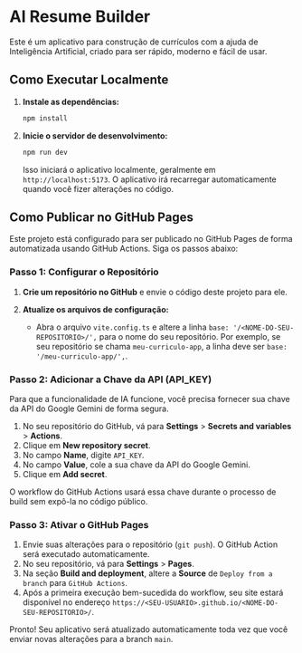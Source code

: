 # AI Resume Builder

Este é um aplicativo para construção de currículos com a ajuda de Inteligência Artificial, criado para ser rápido, moderno e fácil de usar.

## Como Executar Localmente

1.  **Instale as dependências:**
    ```bash
    npm install
    ```

2.  **Inicie o servidor de desenvolvimento:**
    ```bash
    npm run dev
    ```
    Isso iniciará o aplicativo localmente, geralmente em `http://localhost:5173`. O aplicativo irá recarregar automaticamente quando você fizer alterações no código.

## Como Publicar no GitHub Pages

Este projeto está configurado para ser publicado no GitHub Pages de forma automatizada usando GitHub Actions. Siga os passos abaixo:

### Passo 1: Configurar o Repositório

1.  **Crie um repositório no GitHub** e envie o código deste projeto para ele.

2.  **Atualize os arquivos de configuração:**
    *   Abra o arquivo `vite.config.ts` e altere a linha `base: '/<NOME-DO-SEU-REPOSITORIO>/',` para o nome do seu repositório. Por exemplo, se seu repositório se chama `meu-curriculo-app`, a linha deve ser `base: '/meu-curriculo-app/',`.

### Passo 2: Adicionar a Chave da API (API_KEY)

Para que a funcionalidade de IA funcione, você precisa fornecer sua chave da API do Google Gemini de forma segura.

1.  No seu repositório do GitHub, vá para **Settings** > **Secrets and variables** > **Actions**.
2.  Clique em **New repository secret**.
3.  No campo **Name**, digite `API_KEY`.
4.  No campo **Value**, cole a sua chave da API do Google Gemini.
5.  Clique em **Add secret**.

O workflow do GitHub Actions usará essa chave durante o processo de build sem expô-la no código público.

### Passo 3: Ativar o GitHub Pages

1.  Envie suas alterações para o repositório (`git push`). O GitHub Action será executado automaticamente.
2.  No seu repositório, vá para **Settings** > **Pages**.
3.  Na seção **Build and deployment**, altere a **Source** de `Deploy from a branch` para `GitHub Actions`.
4.  Após a primeira execução bem-sucedida do workflow, seu site estará disponível no endereço `https://<SEU-USUARIO>.github.io/<NOME-DO-SEU-REPOSITORIO>/`.

Pronto! Seu aplicativo será atualizado automaticamente toda vez que você enviar novas alterações para a branch `main`.
